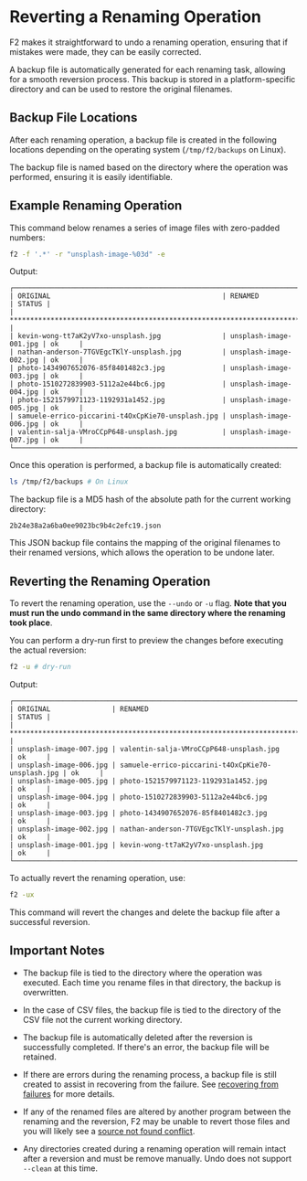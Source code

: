 # Reverting a Renaming Operation

F2 makes it straightforward to undo a renaming operation, ensuring that if
mistakes were made, they can be easily corrected.

A backup file is automatically generated for each renaming task, allowing for a
smooth reversion process. This backup is stored in a platform-specific directory
and can be used to restore the original filenames.

## Backup File Locations

After each renaming operation, a backup file is created in the following
locations depending on the operating system (`/tmp/f2/backups` on Linux).

The backup file is named based on the directory where the operation was
performed, ensuring it is easily identifiable.

## Example Renaming Operation

This command below renames a series of image files with zero-padded numbers:

```bash
f2 -f '.*' -r "unsplash-image-%03d" -e
```

Output:

```text
┌─────────────────────────────────────────────────────────────────────────────────────┐
| ORIGINAL                                          | RENAMED                | STATUS |
| *********************************************************************************** |
| kevin-wong-tt7aK2yV7xo-unsplash.jpg               | unsplash-image-001.jpg | ok     |
| nathan-anderson-7TGVEgcTKlY-unsplash.jpg          | unsplash-image-002.jpg | ok     |
| photo-1434907652076-85f8401482c3.jpg              | unsplash-image-003.jpg | ok     |
| photo-1510272839903-5112a2e44bc6.jpg              | unsplash-image-004.jpg | ok     |
| photo-1521579971123-1192931a1452.jpg              | unsplash-image-005.jpg | ok     |
| samuele-errico-piccarini-t4OxCpKie70-unsplash.jpg | unsplash-image-006.jpg | ok     |
| valentin-salja-VMroCCpP648-unsplash.jpg           | unsplash-image-007.jpg | ok     |
└─────────────────────────────────────────────────────────────────────────────────────┘
```

Once this operation is performed, a backup file is automatically created:

```bash
ls /tmp/f2/backups # On Linux
```

The backup file is a MD5 hash of the absolute path for the current working
directory:

```text
2b24e38a2a6ba0ee9023bc9b4c2efc19.json
```

This JSON backup file contains the mapping of the original filenames to their
renamed versions, which allows the operation to be undone later.

## Reverting the Renaming Operation

To revert the renaming operation, use the `--undo` or `-u` flag. **Note that you
must run the undo command in the same directory where the renaming took place**.

You can perform a dry-run first to preview the changes before executing the
actual reversion:

```bash
f2 -u # dry-run
```

Output:

```text
┌─────────────────────────────────────────────────────────────────────────────────────┐
| ORIGINAL               | RENAMED                                           | STATUS |
| *********************************************************************************** |
| unsplash-image-007.jpg | valentin-salja-VMroCCpP648-unsplash.jpg           | ok     |
| unsplash-image-006.jpg | samuele-errico-piccarini-t4OxCpKie70-unsplash.jpg | ok     |
| unsplash-image-005.jpg | photo-1521579971123-1192931a1452.jpg              | ok     |
| unsplash-image-004.jpg | photo-1510272839903-5112a2e44bc6.jpg              | ok     |
| unsplash-image-003.jpg | photo-1434907652076-85f8401482c3.jpg              | ok     |
| unsplash-image-002.jpg | nathan-anderson-7TGVEgcTKlY-unsplash.jpg          | ok     |
| unsplash-image-001.jpg | kevin-wong-tt7aK2yV7xo-unsplash.jpg               | ok     |
└─────────────────────────────────────────────────────────────────────────────────────┘
```

To actually revert the renaming operation, use:

```bash
f2 -ux
```

This command will revert the changes and delete the backup file after a
successful reversion.

## Important Notes

- The backup file is tied to the directory where the operation was executed.
  Each time you rename files in that directory, the backup is overwritten.

- In the case of CSV files, the backup file is tied to the directory of the CSV
  file not the current working directory.

- The backup file is automatically deleted after the reversion is successfully
  completed. If there's an error, the backup file will be retained.

- If there are errors during the renaming process, a backup file is still
  created to assist in recovering from the failure. See
  [recovering from failures](/guide/recovering-from-failures) for more details.

- If any of the renamed files are altered by another program between the
  renaming and the reversion, F2 may be unable to revert those files and you
  will likely see a
  [source not found conflict](/guide/conflict-detection.html#_6-source-file-not-found).

- Any directories created during a renaming operation will remain intact after a
  reversion and must be remove manually. Undo does not support `--clean` at this
  time.
